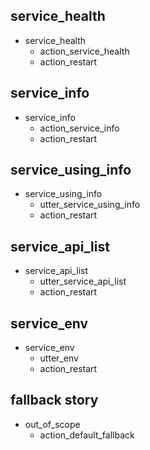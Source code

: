 ## service_health
* service_health
  - action_service_health
  - action_restart
  
## service_info
* service_info
  - action_service_info
  - action_restart
  
## service_using_info
* service_using_info
  - utter_service_using_info
  - action_restart
  
## service_api_list
* service_api_list
  - utter_service_api_list
  - action_restart
  
## service_env
* service_env
  - utter_env
  - action_restart
 
## fallback story
* out_of_scope
  - action_default_fallback